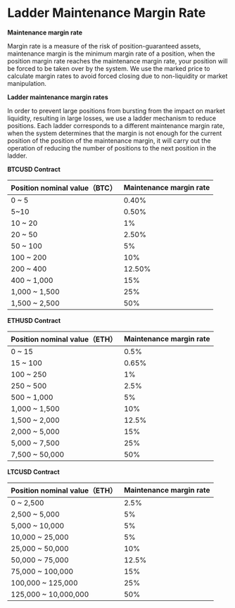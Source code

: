 # Ladder Maintenance Margin Rate

**Maintenance margin rate**

Margin rate is a measure of the risk of position-guaranteed assets, maintenance margin is the minimum margin rate of a position, when the position margin rate reaches the maintenance margin rate, your position will be forced to be taken over by the system. We use the marked price to calculate margin rates to avoid forced closing due to non-liquidity or market manipulation.

**Ladder maintenance margin rates**

In order to prevent large positions from bursting from the impact on market liquidity, resulting in large losses, we use a ladder mechanism to reduce positions. Each ladder corresponds to a different maintenance margin rate, when the system determines that the margin is not enough for the current position of the position of the maintenance margin, it will carry out the operation of reducing the number of positions to the next position in the ladder.

**BTCUSD Contract**

| Position nominal value（BTC） | Maintenance margin rate |
| :---------------------------- | :---------------------- |
| 0 ~ 5                         | 0.40%                   |
| 5~10                          | 0.50%                   |
| 10 ~ 20                       | 1%                      |
| 20 ~ 50                       | 2.50%                   |
| 50 ~ 100                      | 5%                      |
| 100 ~ 200                     | 10%                     |
| 200 ~ 400                     | 12.50%                  |
| 400 ~ 1,000                   | 15%                     |
| 1,000 ~ 1,500                 | 25%                     |
| 1,500 ~ 2,500                 | 50%                     |

**ETHUSD Contract**

| Position nominal value（ETH） | Maintenance margin rate |
| :---------------------------- | :---------------------- |
| 0 ~ 15                        | 0.5%                    |
| 15 ~ 100                      | 0.65%                   |
| 100 ~ 250                     | 1%                      |
| 250 ~ 500                     | 2.5%                    |
| 500 ~ 1,000                   | 5%                      |
| 1,000 ~ 1,500                 | 10%                     |
| 1,500 ~ 2,000                 | 12.5%                   |
| 2,000 ~ 5,000                 | 15%                     |
| 5,000 ~ 7,500                 | 25%                     |
| 7,500 ~ 50,000                | 50%                     |

**LTCUSD Contract**

| Position nominal value（ETH） | Maintenance margin rate |
| :---------------------------- | :---------------------- |
| 0 ~ 2,500                     | 2.5%                    |
| 2,500 ~ 5,000                 | 5%                      |
| 5,000 ~ 10,000                | 5%                      |
| 10,000 ~ 25,000               | 5%                      |
| 25,000 ~ 50,000               | 10%                     |
| 50,000 ~ 75,000               | 12.5%                   |
| 75,000 ~ 100,000              | 15%                     |
| 100,000 ~ 125,000             | 25%                     |
| 125,000 ~ 10,000,000          | 50%                     |
